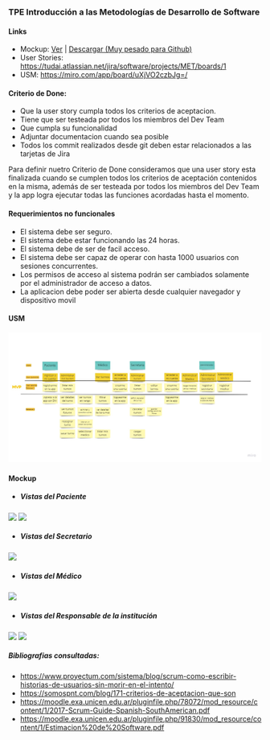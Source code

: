 ### TPE Introducción a las Metodologías de Desarrollo de Software

#### Links
- Mockup: [Ver](https://www.figma.com/file/szU2BpgOcDW9fZlq5OAOl0/Prototipo?node-id=7%3A17620 "Ver") | [Descargar (Muy pesado para Github)](https://drive.google.com/file/d/1veEi45v5VQhY3wM_R92Mw9FjpHHkxRZY/view?usp=sharing "Descargar (Muy pesado para Github)")
- User Stories: https://tudai.atlassian.net/jira/software/projects/MET/boards/1
- USM: https://miro.com/app/board/uXjVO2czbJg=/


#### Criterio de Done:

- Que la user story cumpla todos los criterios de aceptacion.
- Tiene que ser testeada por todos los miembros del Dev Team
- Que cumpla su funcionalidad
- Adjuntar documentacion cuando sea posible
- Todos los commit realizados desde git deben estar relacionados a las tarjetas de Jira

Para definir nuetro Criterio de Done consideramos que una user story esta finalizada cuando se cumplen todos los criterios de aceptación contenidos en la misma, además de ser testeada por todos los miembros del Dev Team y la app logra ejecutar todas las funciones acordadas hasta el momento.

#### Requerimientos no funcionales

* El sistema debe ser seguro.
* El sistema debe estar funcionando las 24 horas.
* El sistema debe de ser de facil acceso.
* El sistema debe ser capaz de operar con hasta 1000 usuarios con sesiones concurrentes.
* Los permisos de acceso al sistema podrán ser cambiados solamente por el administrador de acceso a datos.
* La aplicacion debe poder ser abierta desde cualquier navegador y dispositivo movil

#### USM
![](https://raw.githubusercontent.com/Mauritooo/Metodologia2022---Grupo-9/main/User%20Story%20Map.jpg)

#### Mockup

- ##### Vistas del Paciente
![](https://i.imgur.com/qOnVjRA.png)
![](https://i.imgur.com/zuiKnOW.png)

- ##### Vistas del Secretario
![](https://i.imgur.com/RZjL4Q2.png)

- ##### Vistas del Médico
![](https://i.imgur.com/jCaR9y4.png)

- ##### Vistas del Responsable de la institución
![](https://i.imgur.com/qJoR5AW.png)
![](https://i.imgur.com/dropFPQ.png)

##### Bibliografias consultadas:

- https://www.proyectum.com/sistema/blog/scrum-como-escribir-historias-de-usuarios-sin-morir-en-el-intento/
- https://somospnt.com/blog/171-criterios-de-aceptacion-que-son
- https://moodle.exa.unicen.edu.ar/pluginfile.php/78072/mod_resource/content/1/2017-Scrum-Guide-Spanish-SouthAmerican.pdf
- https://moodle.exa.unicen.edu.ar/pluginfile.php/91830/mod_resource/content/1/Estimacion%20de%20Software.pdf
